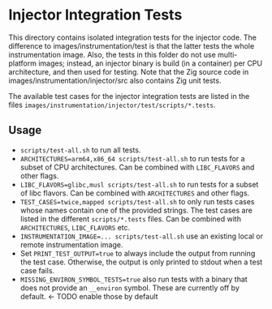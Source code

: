Injector Integration Tests
==========================

This directory contains isolated integration tests for the injector code.
The difference to images/instrumentation/test is that the latter tests the whole instrumentation image.
Also, the tests in this folder do not use multi-platform images; instead, an injector binary is build (in a container)
per CPU architecture, and then used for testing.
Note that the Zig source code in images/instrumentation/injector/src also contains Zig unit tests.

The available test cases for the injector integration tests are listed in the files
`images/instrumentation/injector/test/scripts/*.tests`.

Usage
-----

* `scripts/test-all.sh` to run all tests.
* `ARCHITECTURES=arm64,x86_64 scripts/test-all.sh` to run tests for a subset of CPU architectures.
  Can be combined with `LIBC_FLAVORS` and other flags.
* `LIBC_FLAVORS=glibc,musl scripts/test-all.sh` to run tests for a subset of libc flavors.
  Can be combined with `ARCHITECTURES` and other flags.
* `TEST_CASES=twice,mapped scripts/test-all.sh` to only run tests cases whose names contain one of the
  provided strings.
  The test cases are listed in the different `scripts/*.tests` files.
  Can be combined with `ARCHITECTURES`, `LIBC_FLAVORS` etc.
* `INSTRUMENTATION_IMAGE=... scripts/test-all.sh` use an existing local or remote instrumentation image.
* Set `PRINT_TEST_OUTPUT=true` to always include the output from running the test case. Otherwise, the output is only
  printed to stdout when a test case fails.
* `MISSING_ENVIRON_SYMBOL_TESTS=true` also run tests with a binary that does not provide an `__environ` symbol.
  These are currently off by default. <- TODO enable those by default

